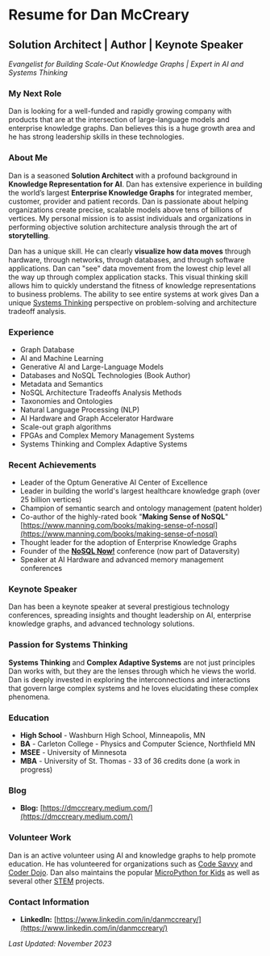 # Resume for Dan McCreary

## Solution Architect | Author | Keynote Speaker

*Evangelist for Building Scale-Out Knowledge Graphs | Expert in AI and Systems Thinking*

### My Next Role

Dan is looking for a well-funded and rapidly growing company with products that are at the intersection of large-language models and enterprise knowledge graphs.  Dan believes this is a huge growth area and he has strong leadership skills in these technologies.

### About Me

Dan is a seasoned **Solution Architect** with a profound background in **Knowledge Representation for AI**. Dan has extensive experience in building the world’s largest **Enterprise Knowledge Graphs** for integrated member, customer, provider and patient records. Dan is passionate about helping organizations create precise, scalable models above tens of billions of vertices. My personal mission is to assist individuals and organizations in performing objective solution architecture analysis through the art of **storytelling**.

Dan has a unique skill.  He can clearly **visualize how data moves** through hardware, through networks, through databases, and through software applications. Dan can "see" data movement from the lowest chip level all the way up through complex application stacks.  This visual thinking skill allows him to quickly understand the fitness of knowledge representations to business problems.
The ability to see entire systems at work gives Dan a unique [Systems Thinking](https://dmccreary.github.io/graph-systems-thinking/) perspective on problem-solving and architecture tradeoff analysis.

### Experience

- Graph Database
- AI and Machine Learning
- Generative AI and Large-Language Models
- Databases and NoSQL Technologies (Book Author)
- Metadata and Semantics
- NoSQL Architecture Tradeoffs Analysis Methods
- Taxonomies and Ontologies
- Natural Language Processing (NLP)
- AI Hardware and Graph Accelerator Hardware
- Scale-out graph algorithms
- FPGAs and Complex Memory Management Systems
- Systems Thinking and Complex Adaptive Systems

### Recent Achievements

- Leader of the Optum Generative AI Center of Excellence
- Leader in building the world's largest healthcare knowledge graph (over 25 billion vertices)
- Champion of semantic search and ontology management (patent holder)
- Co-author of the highly-rated book "**Making Sense of NoSQL**" [https://www.manning.com/books/making-sense-of-nosql](https://www.manning.com/books/making-sense-of-nosql)
- Thought leader for the adoption of Enterprise Knowledge Graphs
- Founder of the [**NoSQL Now!**](https://www.dataversity.net/tag/nosql-now/) conference (now part of Dataversity)
- Speaker at AI Hardware and advanced memory management conferences

### Keynote Speaker

Dan has been a keynote speaker at several prestigious technology conferences, spreading insights and thought leadership on AI, enterprise knowledge graphs, and advanced technology solutions.

### Passion for Systems Thinking

**Systems Thinking** and **Complex Adaptive Systems** are not just principles Dan works with, but they are the lenses through which he views the world. Dan is deeply invested in exploring the interconnections and interactions that govern large complex systems and he loves elucidating these complex phenomena.

### Education

* **High School** - Washburn High School, Minneapolis, MN
* **BA** - Carleton College - Physics and Computer Science, Northfield MN
* **MSEE** - University of Minnesota
* **MBA** - University of St. Thomas - 33 of 36 credits done (a work in progress)

### Blog

- **Blog:** [https://dmccreary.medium.com/](https://dmccreary.medium.com/)

### Volunteer Work

Dan is an active volunteer using AI and knowledge graphs to help promote education.  He has volunteered for organizations such as [Code Savvy](https://www.codesavvy.org/) and [Coder Dojo](https://coderdojo.com/).  Dan
also maintains the popular [MicroPython for Kids](https://www.coderdojotc.org/micropython/) as well as several other [STEM](./stem.md) projects.

### Contact Information

- **LinkedIn:** [https://www.linkedin.com/in/danmccreary/](https://www.linkedin.com/in/danmccreary/)

*Last Updated: November 2023*
